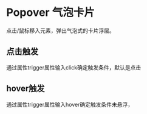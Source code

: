 # Popover 气泡卡片
点击/鼠标移入元素，弹出气泡式的卡片浮层。

 ## 点击触发
 通过属性trigger属性输入click确定触发条件，默认是点击
 
 <ClientOnly>
<Popover-demo></Popover-demo>
</ClientOnly>

## hover触发
 通过属性trigger属性输入hover确定触发条件未悬浮，

<ClientOnly>
<Popover-demo1></Popover-demo1>
</ClientOnly>

